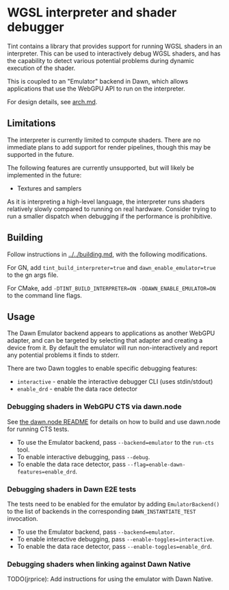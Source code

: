 # WGSL interpreter and shader debugger

Tint contains a library that provides support for running WGSL shaders in an
interpreter. This can be used to interactively debug WGSL shaders, and has the
capability to detect various potential problems during dynamic execution of the
shader.

This is coupled to an "Emulator" backend in Dawn, which allows applications that
use the WebGPU API to run on the interpreter.

For design details, see [arch.md](arch.md).

## Limitations

The interpreter is currently limited to compute shaders.
There are no immediate plans to add support for render pipelines, though this
may be supported in the future.

The following features are currently unsupported, but will likely be implemented
in the future:
- Textures and samplers

As it is interpreting a high-level language, the interpreter runs shaders
relatively slowly compared to running on real hardware. Consider trying to run
a smaller dispatch when debugging if the performance is prohibitive.

## Building

Follow instructions in [../../building.md](../../building.md), with the
following modifications.

For GN, add `tint_build_interpreter=true` and `dawn_enable_emulator=true` to
the gn args file.

For CMake, add `-DTINT_BUILD_INTERPRETER=ON -DDAWN_ENABLE_EMULATOR=ON` to the
command line flags.

## Usage

The Dawn Emulator backend appears to applications as another WebGPU adapter, and
can be targeted by selecting that adapter and creating a device from it. By
default the emulator will run non-interactively and report any potential
problems it finds to stderr.

There are two Dawn toggles to enable specific debugging features:
- `interactive` - enable the interactive debugger CLI (uses stdin/stdout)
- `enable_drd` - enable the data race detector

### Debugging shaders in WebGPU CTS via dawn.node

See [the dawn.node README](../../../src/dawn/node/README.md) for details on how
to build and use dawn.node for running CTS tests.

* To use the Emulator backend, pass `--backend=emulator` to the `run-cts` tool.
* To enable interactive debugging, pass `--debug`.
* To enable the data race detector, pass `--flag=enable-dawn-features=enable_drd`.

### Debugging shaders in Dawn E2E tests

The tests need to be enabled for the emulator by adding `EmulatorBackend()` to
the list of backends in the corresponding `DAWN_INSTANTIATE_TEST` invocation.

* To use the Emulator backend, pass `--backend=emulator`.
* To enable interactive debugging, pass `--enable-toggles=interactive`.
* To enable the data race detector, pass `--enable-toggles=enable_drd`.

### Debugging shaders when linking against Dawn Native

TODO(jrprice): Add instructions for using the emulator with Dawn Native.
